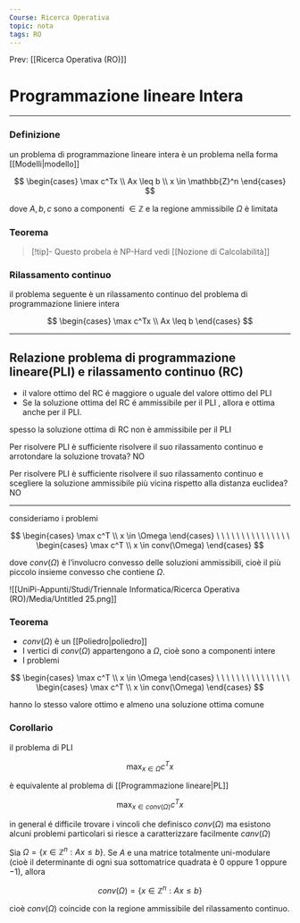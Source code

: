 ```yaml
---
Course: Ricerca Operativa
topic: nota
tags: RO
---
```


Prev: [[Ricerca Operativa (RO)]]

# Programmazione lineare Intera
---

### Definizione

un problema di programmazione lineare intera è un problema nella forma [[Modelli|modello]] 

$$
\begin{cases}
\max c^Tx \\
Ax \leq b \\
x \in \mathbb{Z}^n
\end{cases}
$$

dove $A,b,c$ sono a componenti $\in \mathbb{Z}$ e la regione ammissibile $\Omega$ è limitata

### Teorema


>[!tip]-
> Questo probela è NP-Hard vedi [[Nozione di Calcolabilità]]



### Rilassamento continuo

il problema seguente è un rilassamento continuo del problema di programmazione liniere intera

$$
\begin{cases}
\max c^Tx \\
Ax \leq b
\end{cases}
$$

---

## Relazione problema di programmazione lineare(PLI) e rilassamento continuo (RC)

- il valore ottimo del RC é maggiore o uguale del valore ottimo del PLI
- Se la soluzione ottima del RC é ammissibile per il PLI , allora e ottima anche
per il PLI.

spesso la soluzione ottima di RC non è ammissibile per il PLI

Per risolvere PLI è sufficiente risolvere il suo rilassamento continuo e arrotondare
la soluzione trovata? NO

Per risolvere PLI è sufficiente risolvere il suo rilassamento continuo e scegliere la soluzione ammissibile più vicina rispetto alla distanza euclidea? NO

---



consideriamo i problemi

$$
\begin{cases}
\max c^T \\
x \in \Omega
\end{cases}
\ \ \ \ \ \ \ \ \ \ \ \ \ \ \
\begin{cases}
\max c^T \\
x \in conv(\Omega)
\end{cases}
$$

dove $conv(\Omega)$ è l’involucro convesso delle soluzioni ammissibili, cioè il più piccolo
insieme convesso che contiene $\Omega$.

![[UniPi-Appunti/Studi/Triennale Informatica/Ricerca Operativa (RO)/Media/Untitled 25.png]]

### Teorema

- $conv(\Omega)$ è un [[Poliedro|poliedro]]
- I vertici di $conv(\Omega)$  appartengono a $\Omega$, cioè sono a componenti intere
- I problemi

$$
\begin{cases}
\max c^T \\
x \in \Omega
\end{cases}
\ \ \ \ \ \ \ \ \ \ \ \ \ \ \
\begin{cases}
\max c^T \\
x \in conv(\Omega)
\end{cases}
$$

hanno lo stesso valore ottimo e almeno una soluzione ottima comune 

### Corollario

il problema di PLI

$$
\max_{x \in \Omega}c^Tx
$$

è equivalente al problema di [[Programmazione lineare|PL]]

$$
\max_{x \in conv(\Omega)}c^Tx
$$

in general é difficile trovare i vincoli che definisco $conv(\Omega)$ ma esistono alcuni problemi particolari si riesce a caratterizzare facilmente $canv(\Omega)$

Sia $Ω = \{x ∈ \mathbb{Z}^n: A x \leq b\}$.  Se $A$ e una matrice totalmente uni-modulare (cioè il
determinante di ogni sua sottomatrice quadrata è 0 oppure 1 oppure −1), allora

$$
conv(\Omega) = \{x ∈ \mathbb{Z}^n: A x \leq b\}
$$

cioè $conv(Ω)$ coincide con la regione ammissibile del rilassamento continuo.


